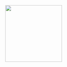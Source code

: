 <div>
	<a href="https://github.com/grommoovv">
  		<img height="180em" src="https://github-readme-stats.vercel.app/api/top-langs/?username=grommoovv&layout=compact&langs_count=6&theme=dracula"/>
	</a>
</div>
